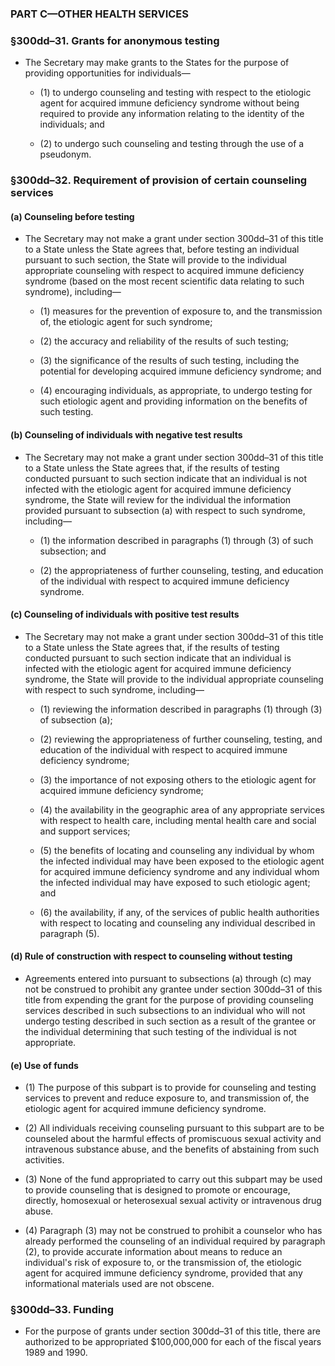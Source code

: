 ### PART C—OTHER HEALTH SERVICES

### §300dd–31. Grants for anonymous testing
* The Secretary may make grants to the States for the purpose of providing opportunities for individuals—

  * (1) to undergo counseling and testing with respect to the etiologic agent for acquired immune deficiency syndrome without being required to provide any information relating to the identity of the individuals; and

  * (2) to undergo such counseling and testing through the use of a pseudonym.

### §300dd–32. Requirement of provision of certain counseling services
#### (a) Counseling before testing
* The Secretary may not make a grant under section 300dd–31 of this title to a State unless the State agrees that, before testing an individual pursuant to such section, the State will provide to the individual appropriate counseling with respect to acquired immune deficiency syndrome (based on the most recent scientific data relating to such syndrome), including—

  * (1) measures for the prevention of exposure to, and the transmission of, the etiologic agent for such syndrome;

  * (2) the accuracy and reliability of the results of such testing;

  * (3) the significance of the results of such testing, including the potential for developing acquired immune deficiency syndrome; and

  * (4) encouraging individuals, as appropriate, to undergo testing for such etiologic agent and providing information on the benefits of such testing.

#### (b) Counseling of individuals with negative test results
* The Secretary may not make a grant under section 300dd–31 of this title to a State unless the State agrees that, if the results of testing conducted pursuant to such section indicate that an individual is not infected with the etiologic agent for acquired immune deficiency syndrome, the State will review for the individual the information provided pursuant to subsection (a) with respect to such syndrome, including—

  * (1) the information described in paragraphs (1) through (3) of such subsection; and

  * (2) the appropriateness of further counseling, testing, and education of the individual with respect to acquired immune deficiency syndrome.

#### (c) Counseling of individuals with positive test results
* The Secretary may not make a grant under section 300dd–31 of this title to a State unless the State agrees that, if the results of testing conducted pursuant to such section indicate that an individual is infected with the etiologic agent for acquired immune deficiency syndrome, the State will provide to the individual appropriate counseling with respect to such syndrome, including—

  * (1) reviewing the information described in paragraphs (1) through (3) of subsection (a);

  * (2) reviewing the appropriateness of further counseling, testing, and education of the individual with respect to acquired immune deficiency syndrome;

  * (3) the importance of not exposing others to the etiologic agent for acquired immune deficiency syndrome;

  * (4) the availability in the geographic area of any appropriate services with respect to health care, including mental health care and social and support services;

  * (5) the benefits of locating and counseling any individual by whom the infected individual may have been exposed to the etiologic agent for acquired immune deficiency syndrome and any individual whom the infected individual may have exposed to such etiologic agent; and

  * (6) the availability, if any, of the services of public health authorities with respect to locating and counseling any individual described in paragraph (5).

#### (d) Rule of construction with respect to counseling without testing
* Agreements entered into pursuant to subsections (a) through (c) may not be construed to prohibit any grantee under section 300dd–31 of this title from expending the grant for the purpose of providing counseling services described in such subsections to an individual who will not undergo testing described in such section as a result of the grantee or the individual determining that such testing of the individual is not appropriate.

#### (e) Use of funds
* (1) The purpose of this subpart is to provide for counseling and testing services to prevent and reduce exposure to, and transmission of, the etiologic agent for acquired immune deficiency syndrome.

* (2) All individuals receiving counseling pursuant to this subpart are to be counseled about the harmful effects of promiscuous sexual activity and intravenous substance abuse, and the benefits of abstaining from such activities.

* (3) None of the fund appropriated to carry out this subpart may be used to provide counseling that is designed to promote or encourage, directly, homosexual or heterosexual sexual activity or intravenous drug abuse.

* (4) Paragraph (3) may not be construed to prohibit a counselor who has already performed the counseling of an individual required by paragraph (2), to provide accurate information about means to reduce an individual's risk of exposure to, or the transmission of, the etiologic agent for acquired immune deficiency syndrome, provided that any informational materials used are not obscene.

### §300dd–33. Funding
* For the purpose of grants under section 300dd–31 of this title, there are authorized to be appropriated $100,000,000 for each of the fiscal years 1989 and 1990.